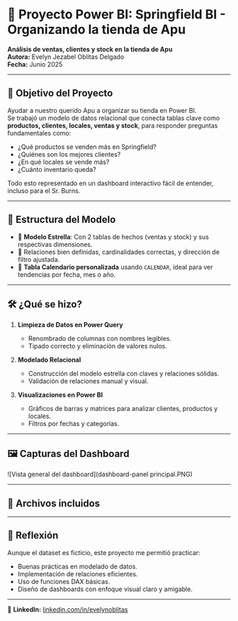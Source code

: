 # 🛒 Proyecto Power BI: Springfield BI - Organizando la tienda de Apu

**Análisis de ventas, clientes y stock en la tienda de Apu**  
**Autora:** Evelyn Jezabel Oblitas Delgado  
**Fecha:** Junio 2025

---

## 🎯 Objetivo del Proyecto

Ayudar a nuestro querido Apu a organizar su tienda en Power BI.  
Se trabajó un modelo de datos relacional que conecta tablas clave como **productos, clientes, locales, ventas y stock**, para responder preguntas fundamentales como:

- ¿Qué productos se venden más en Springfield?
- ¿Quiénes son los mejores clientes?
- ¿En qué locales se vende más?
- ¿Cuánto inventario queda?

Todo esto representado en un dashboard interactivo fácil de entender, incluso para el Sr. Burns.

---

## 🧱 Estructura del Modelo

- 🌟 **Modelo Estrella**: Con 2 tablas de hechos (ventas y stock) y sus respectivas dimensiones.
- 🔗 Relaciones bien definidas, cardinalidades correctas, y dirección de filtro ajustada.
- 📆 **Tabla Calendario personalizada** usando `CALENDAR`, ideal para ver tendencias por fecha, mes o año.

---

## 🛠️ ¿Qué se hizo?

1. **Limpieza de Datos en Power Query**
   - Renombrado de columnas con nombres legibles.
   - Tipado correcto y eliminación de valores nulos.

2. **Modelado Relacional**
   - Construcción del modelo estrella con claves y relaciones sólidas.
   - Validación de relaciones manual y visual.

3. **Visualizaciones en Power BI**
   - Gráficos de barras y matrices para analizar clientes, productos y locales.
   - Filtros por fechas y categorías.

---

## 🖼️ Capturas del Dashboard

![Vista general del dashboard](dashboard-panel principal.PNG)  

---

## 📁 Archivos incluidos



---

## 💬 Reflexión

Aunque el dataset es ficticio, este proyecto me permitió practicar:
- Buenas prácticas en modelado de datos.
- Implementación de relaciones eficientes.
- Uso de funciones DAX básicas.
- Diseño de dashboards con enfoque visual claro y amigable.

---
  
🔗 **LinkedIn:** [linkedin.com/in/evelynoblitas](https://linkedin.com/in/evelynoblitas)
